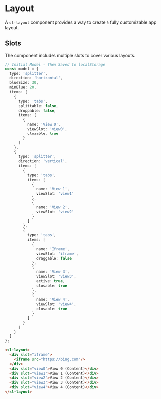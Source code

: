<script setup>
  import { defineClientComponent } from 'vitepress';
	import Preview from '../../components/preview.vue';

  const PlaygroundLayout = defineClientComponent(() => {
    return import('../../components/playground/layout.vue')
  });
</script>

# Layout

A `sl-layout` component provides a way to create a fully customizable app layout.

## Slots

The component includes multiple slots to cover various layouts.

<Preview title="Playground">
  <PlaygroundLayout/>
</Preview>

``` typescript
// Initial Model - Then Saved to localStorage
const model = {
  type: 'splitter',
  direction: 'horizontal',
  blueSize: 30,
  minBlue: 20,
  items: [
    {
      type: 'tabs',
      splittable: false,
      droppable: false,
      items: [
        {
          name: 'View 0',
          viewSlot: 'view0',
          closable: true
        }
      ]
    },
    {
      type: 'splitter',
      direction: 'vertical',
      items: [
        {
          type: 'tabs',
          items: [
            {
              name: 'View 1',
              viewSlot: 'view1'
            },
            {
              name: 'View 2',
              viewSlot: 'view2'
            }
          ]
        },
        {
          type: 'tabs',
          items: [
            {
              name: 'Iframe',
              viewSlot: 'iframe',
              draggable: false
            },
            {
              name: 'View 3',
              viewSlot: 'view3',
              active: true,
              closable: true
            },
            {
              name: 'View 4',
              viewSlot: 'view4',
              closable: true
            }
          ]
        }
      ]
    }
  ]
};
```

``` html
<sl-layout>
  <div slot="iframe">
    <iframe src="https://bing.com"/>
  </div>
  <div slot="view0">View 0 (Content)</div>
  <div slot="view1">View 1 (Content)</div>
  <div slot="view2">View 2 (Content)</div>
  <div slot="view3">View 3 (Content)</div>
  <div slot="view4">View 4 (Content)</div>
</sl-layout>
```
